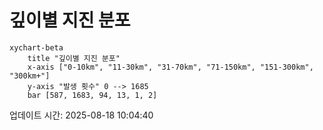 # 깊이별 지진 분포

```mermaid
xychart-beta
    title "깊이별 지진 분포"
    x-axis ["0-10km", "11-30km", "31-70km", "71-150km", "151-300km", "300km+"]
    y-axis "발생 횟수" 0 --> 1685
    bar [587, 1683, 94, 13, 1, 2]
```

업데이트 시간: 2025-08-18 10:04:40
